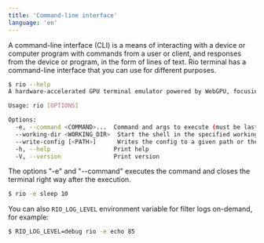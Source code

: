 ```yaml
---
title: 'Command-line interface'
language: 'en'
---
```


A command-line interface (CLI) is a means of interacting with a device or computer program with commands from a user or client, and responses from the device or program, in the form of lines of text. Rio terminal has a command-line interface that you can use for different purposes.

```sh
$ rio --help
A hardware-accelerated GPU terminal emulator powered by WebGPU, focusing to run in desktops and browsers

Usage: rio [OPTIONS]

Options:
  -e, --command <COMMAND>...  Command and args to execute (must be last argument)
  --working-dir <WORKING_DIR>  Start the shell in the specified working directory
  --write-config [<PATH>]      Writes the config to a given path or the default location
  -h, --help                  Print help
  -V, --version               Print version
```

The options "-e" and "--command" executes the command and closes the terminal right way after the execution.

```sh
$ rio -e sleep 10
```

You can also `RIO_LOG_LEVEL` environment variable for filter logs on-demand, for example:

```sh
$ RIO_LOG_LEVEL=debug rio -e echo 85
```

